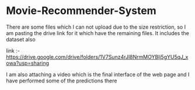 # Movie-Recommender-System
There are some files which I can not upload due to the size restriction, so I am pasting the drive link for it which have the remaining files. It includes the dataset also

link :- https://drive.google.com/drive/folders/1V7Sunz4rJl8NrmMOYBlj5gYU5qJ_xowa?usp=sharing

I am also attaching a video which is the final interface of the web page and I have performed some of the predictions there


